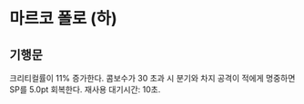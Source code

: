 # 마르코 폴로 (하)

## 기행문

크리티컬률이 11% 증가한다. 콤보수가 30 초과 시 분기와 차지 공격이 적에게 명중하면 SP를 5.0pt 회복한다. 재사용 대기시간: 10초.
